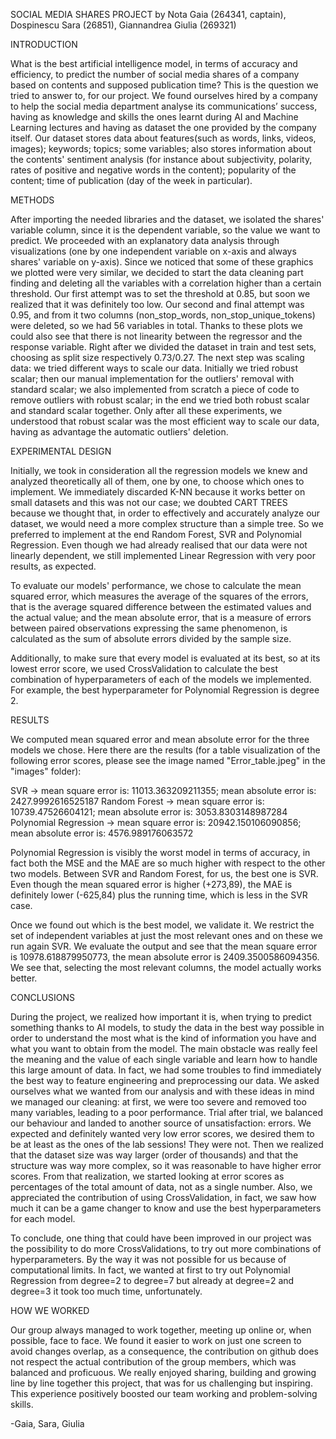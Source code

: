 SOCIAL MEDIA SHARES PROJECT
by Nota Gaia (264341, captain), Dospinescu Sara (26851), Giannandrea Giulia (269321)

INTRODUCTION

What is the best artificial intelligence model, in terms of accuracy and efficiency, to predict the number of social media shares of a company based on contents and supposed publication time? 
This is the question we tried to answer to,  for our project. 
We found ourselves hired by a company to help the social media department analyse its communications’ success, having as knowledge and skills the ones learnt during AI and Machine Learning lectures and having as dataset the one provided by the company itself.
Our dataset stores data about features(such as words, links, videos, images); keywords; topics; some variables; also stores information about the contents' sentiment analysis (for instance about subjectivity, polarity, rates of positive and negative words in the content); popularity of the content; time of publication (day of the week in particular).

METHODS

After importing the needed libraries and the dataset, we isolated the shares' variable column, since it is the dependent variable, so the value we want to predict. 
We proceeded with an explanatory data analysis through visualizations (one by one independent variable on x-axis and always shares' variable on y-axis). 
Since we noticed that some of these graphics we plotted were very similar, we decided to start the data cleaning part finding and deleting all the variables with a correlation higher than a certain threshold. 
Our first attempt was to set the threshold at 0.85, but soon we realized that it was definitely too low. 
Our second and final attempt was 0.95, and from it two columns (non_stop_words, non_stop_unique_tokens) were deleted, so we had 56 variables in total. 
Thanks to these plots we could also see that there is not linearity between the regressor and the response variable.
Right after we divided the dataset in train and test sets, choosing as split size respectively 0.73/0.27.
The next step was scaling data: we tried different ways to scale our data. 
Initially we tried robust scalar; then our manual implementation for the outliers' removal with standard scalar; we also implemented from scratch a piece of code to remove outliers with robust scalar; in the end we tried both robust scalar and standard scalar together. Only after all these experiments, we understood that robust scalar was the most efficient way to scale our data, having as advantage the automatic outliers' deletion.

EXPERIMENTAL DESIGN

Initially, we took in consideration all the regression models we knew and analyzed theoretically all of them, one by one, to choose which ones to implement.
We immediately discarded K-NN because it works better on small datasets and this was not our case; we doubted CART TREES because we thought that, in order to effectively and accurately analyze our dataset, we would need a more complex structure than a simple tree. 
So we preferred to implement at the end Random Forest, SVR and Polynomial Regression.
Even though we had already realised that our data were not linearly dependent, we still implemented Linear Regression with very poor results, as expected. 

To evaluate our models' performance, we chose to calculate the mean squared error, which measures the average of the squares of the errors, that is the average squared difference between the estimated values and the actual value; and the mean absolute error, that is a measure of errors between paired observations expressing the same phenomenon, is calculated as the sum of absolute errors divided by the sample size.

Additionally, to make sure that every model is evaluated at its best, so at its lowest error score, we used CrossValidation to calculate the best combination of hyperparameters of each of the models we implemented. 
For example, the best hyperparameter for Polynomial Regression is degree 2.

RESULTS

We computed mean squared error and mean absolute error for the three models we chose. Here there are the results (for a table visualization of the following error scores, please see the image named "Error_table.jpeg" in the "images" folder):

SVR -> mean square error is: 11013.363209211355; mean absolute error is: 2427.9992616525187
Random Forest -> mean square error is: 10739.47526604121; mean absolute error is: 3053.8303148987284
Polynomial Regression -> mean square error is: 20942.150106090856; mean absolute error is: 4576.989176063572

Polynomial Regression is visibly the worst model in terms of accuracy, in fact both the MSE and the MAE are so much higher with respect to the other two models.
Between SVR and Random Forest, for us, the best one is SVR. Even though the mean squared error is higher (+273,89), the MAE is definitely lower (-625,84) plus the running time, which is less in the SVR case.

Once we found out which is the best model, we validate it. We restrict the set of independent variables at just the most relevant ones and on these we run again SVR. 
We evaluate the output and see that the mean square error is  10978.618879950773, the mean absolute error is  2409.3500586094356. We see that, selecting the most relevant columns, the model actually works better. 

CONCLUSIONS

During the project, we realized how important it is, when trying to predict something thanks to AI models, to study the data in the best way possible in order to understand the most what is the kind of information you have and what you want to obtain from the model. 
The main obstacle was really feel the meaning and the value of each single variable and learn how to handle this large amount of data. 
In fact, we had some troubles to find immediately the best way to feature engineering and preprocessing our data. 
We asked ourselves what we wanted from our analysis and with these ideas in mind we managed our cleaning: at first, we were too severe and removed too many variables, leading to a poor performance. 
Trial after trial, we balanced our behaviour and landed to another source of unsatisfaction: errors.
We expected and definitely wanted very low error scores, we desired them to be at least as the ones of the lab sessions! They were not. Then we realized that the dataset size was way larger (order of thousands) and that the structure was way more complex, so it was reasonable to have higher error scores. 
From that realization, we started looking at error scores as percentages of the total amount of data, not as a single number.
Also, we appreciated the contribution of using CrossValidation, in fact, we saw how much it can be a game changer to know and use the best hyperparameters for each model. 

To conclude, one thing that could have been improved in our project was the possibility to do more CrossValidations, to try out more combinations of hyperparameters. 
By the way it was not possible for us because of computational limits. 
In fact, we wanted at first to try out Polynomial Regression from degree=2 to degree=7 but already at degree=2 and degree=3 it took too much time, unfortunately.

HOW WE WORKED

Our group always managed to work together, meeting up online or, when possible, face to face. 
We found it easier to work on just one screen to avoid changes overlap, as a consequence, the contribution on github does not respect the actual contribution of the group members, which was balanced and proficuous.
We really enjoyed sharing, building and growing line by line together this project, that was for us challenging but inspiring. 
This experience positively boosted our team working and problem-solving skills.

-Gaia, Sara, Giulia